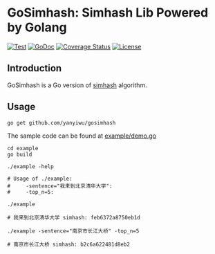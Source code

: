 # GoSimhash: Simhash Lib Powered by Golang

[![Test](https://github.com/yanyiwu/gosimhash/actions/workflows/go.yml/badge.svg)](https://github.com/yanyiwu/gosimhash/actions/workflows/go.yml)
[![GoDoc](https://godoc.org/github.com/yanyiwu/gosimhash?status.svg)](https://godoc.org/github.com/yanyiwu/gosimhash)
[![Coverage Status](https://coveralls.io/repos/yanyiwu/gosimhash/badge.svg?branch=master&service=github)](https://coveralls.io/github/yanyiwu/gosimhash?branch=master)
[![License](https://img.shields.io/badge/license-MIT-yellow.svg?style=flat)](http://yanyiwu.mit-license.org)

## Introduction

GoSimhash is a Go version of [simhash] algorithm.

## Usage

```
go get github.com/yanyiwu/gosimhash
```

The sample code can be found at [example/demo.go](example/demo.go)

```
cd example
go build

./example -help

# Usage of ./example:
#     -sentence="我来到北京清华大学":
#     -top_n=5:

./example

# 我来到北京清华大学 simhash: feb6372a8750eb1d

./example -sentence="南京市长江大桥" -top_n=5

# 南京市长江大桥 simhash: b2c6a622481d8eb2
```

[simhash]:http://github.com/yanyiwu/simhash

